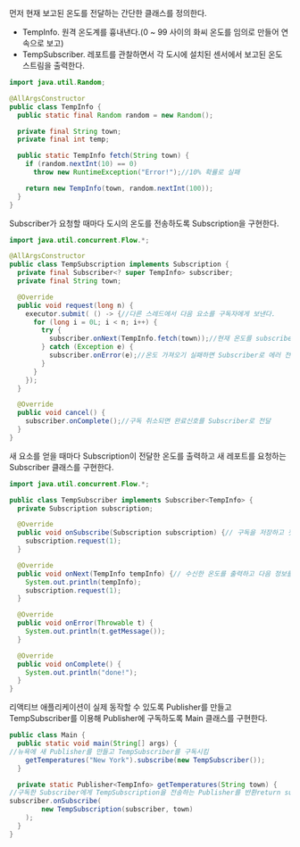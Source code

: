 

먼저 현재 보고된 온도를 전달하는 간단한 클래스를 정의한다.

- TempInfo. 원격 온도계를 흉내낸다.(0 ~ 99 사이의 화씨 온도를 임의로 만들어 연속으로 보고)
- TempSubscriber. 레포트를 관찰하면서 각 도시에 설치된 센서에서 보고된 온도 스트림을 출력한다.

```java
import java.util.Random;

@AllArgsConstructor
public class TempInfo {
  public static final Random random = new Random();

  private final String town;
  private final int temp;

  public static TempInfo fetch(String town) {
    if (random.nextInt(10) == 0)
      throw new RuntimeException("Error!");//10% 확률로 실패

    return new TempInfo(town, random.nextInt(100));
  }
}
```

Subscriber가 요청할 때마다 도시의 온도를 전송하도록 Subscription을 구현한다.

```java
import java.util.concurrent.Flow.*;

@AllArgsConstructor
public class TempSubscription implements Subscription {
  private final Subscriber<? super TempInfo> subscriber;
  private final String town;

  @Override
  public void request(long n) {
    executor.submit( () -> {//다른 스레드에서 다음 요소를 구독자에게 보낸다.
      for (long i = 0L; i < n; i++) {
        try {
          subscriber.onNext(TempInfo.fetch(town));//현재 온도를 subscriber로 전달
        } catch (Exception e) {
          subscriber.onError(e);//온도 가져오기 실패하면 Subscriber로 에러 전달break;
        }
      }
    });
  }

  @Override
  public void cancel() {
    subscriber.onComplete();//구독 취소되면 완료신호를 Subscriber로 전달
  }
}
```

새 요소를 얻을 때마다 Subscription이 전달한 온도를 출력하고 새 레포트를 요청하는 Subscriber 클래스를 구현한다.

```java
import java.util.concurrent.Flow.*;

public class TempSubscriber implements Subscriber<TempInfo> {
  private Subscription subscription;

  @Override
  public void onSubscribe(Subscription subscription) {// 구독을 저장하고 첫 번째 요청을 전달this.subscription = subscription;
    subscription.request(1);
  }

  @Override
  public void onNext(TempInfo tempInfo) {// 수신한 온도를 출력하고 다음 정보를 요청
    System.out.println(tempInfo);
    subscription.request(1);
  }

  @Override
  public void onError(Throwable t) {
    System.out.println(t.getMessage());
  }

  @Override
  public void onComplete() {
    System.out.println("done!");
  }
}
```

리액티브 애플리케이션이 실제 동작할 수 있도록 Publisher를 만들고 TempSubscriber를 이용해 Publisher에 구독하도록 Main 클래스를 구현한다.
```java
public class Main {
  public static void main(String[] args) {
//뉴욕에 새 Publisher를 만들고 TempSubscriber를 구독시킴
    getTemperatures("New York").subscribe(new TempSubscriber());
  }

  private static Publisher<TempInfo> getTemperatures(String town) {
//구독한 Subscriber에게 TempSubscription을 전송하는 Publisher를 반환return subscriber -> 
subscriber.onSubscribe(
        new TempSubscription(subscriber, town)
    );
  }
}
```
